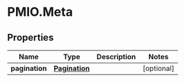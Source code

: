 # PMIO.Meta

## Properties
Name | Type | Description | Notes
------------ | ------------- | ------------- | -------------
**pagination** | [**Pagination**](Pagination.md) |  | [optional] 


